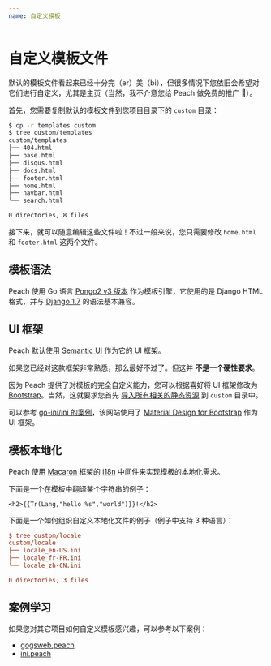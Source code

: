 ```yaml
---
name: 自定义模板
---
```


# 自定义模板文件

默认的模板文件看起来已经十分完（er）美（bi），但很多情况下您依旧会希望对它们进行自定义，尤其是主页（当然，我不介意您给 Peach 做免费的推广 :beers:）。

首先，您需要复制默认的模板文件到您项目目录下的 `custom` 目录：

```sh
$ cp -r templates custom
$ tree custom/templates
custom/templates
├── 404.html
├── base.html
├── disqus.html
├── docs.html
├── footer.html
├── home.html
├── navbar.html
└── search.html

0 directories, 8 files
```

接下来，就可以随意编辑这些文件啦！不过一般来说，您只需要修改 `home.html` 和 `footer.html` 这两个文件。

## 模板语法

Peach 使用 Go 语言 [Pongo2 v3 版本](https://github.com/flosch/pongo2/tree/v3) 作为模板引擎，它使用的是 Django HTML 格式，并与 [Django 1.7](https://docs.djangoproject.com/en/1.7/ref/templates/builtins/) 的语法基本兼容。   

## UI 框架

Peach 默认使用 [Semantic UI](http://semantic-ui.com/) 作为它的 UI 框架。

如果您已经对这款框架非常熟悉，那么最好不过了。但这并 **不是一个硬性要求**。 

因为 Peach 提供了对模板的完全自定义能力，您可以根据喜好将 UI 框架修改为 [Bootstrap](http://getbootstrap.com/)。当然，这就要求您首先 [导入所有相关的静态资源](static_resources) 到 `custom` 目录中。

可以参考 [go-ini/ini 的案例](https://ini.unknwon.io/)，该网站使用了 [Material Design for Bootstrap](https://mdbootstrap.com/) 作为 UI 框架。

## 模板本地化

Peach 使用 [Macaron](http://go-macaron.com/) 框架的 [i18n](http://go-macaron.com/docs/middlewares/i18n) 中间件来实现模板的本地化需求。

下面是一个在模板中翻译某个字符串的例子：

```django
<h2>{{Tr(Lang,"hello %s","world")}}!</h2>
```

下面是一个如何组织自定义本地化文件的例子（例子中支持 3 种语言）：

```ini
$ tree custom/locale
custom/locale
├── locale_en-US.ini
├── locale_fr-FR.ini
└── locale_zh-CN.ini

0 directories, 3 files
```

## 案例学习

如果您对其它项目如何自定义模板感兴趣，可以参考以下案例：

- [gogsweb.peach](https://github.com/gogits/gogsweb.peach)
- [ini.peach](https://github.com/go-ini/ini.peach)
